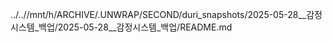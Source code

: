 ../..//mnt/h/ARCHIVE/.UNWRAP/SECOND/duri_snapshots/2025-05-28__감정시스템_백업/2025-05-28__감정시스템_백업/README.md